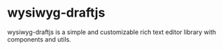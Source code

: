 # wysiwyg-draftjs
wysiwyg-draftjs is a simple and customizable rich text editor library with components and utils.
